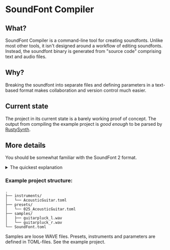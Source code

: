 # SoundFont Compiler

## What?

SoundFont Compiler is a command-line tool for creating soundfonts. Unlike most other tools, it isn't designed around a workflow of editing soundfonts. Instead, the soundfont binary is generated from "source code" comprising text and audio files.

## Why?

Breaking the soundfont into separate files and defining parameters in a text-based format makes collaboration and version control much easier. 

## Current state

The project in its current state is a barely working proof of concept. The output from compiling the example project is _good enough_ to be parsed by [RustySynth](https://github.com/sinshu/rustysynth/).

## More details

You should be somewhat familiar with the SoundFont 2 format.

<details>
  <summary>The quickest explanation</summary>

  Hierarchy: 
  `preset -> instrument -> sample`
  
  - A soundfont contains one or more presets.
  - A preset contains one or more instruments.
  - An instrument contains one or more samples.

  The naming can be confusing. The preset is the unit visible from outside. In this context, when you choose a "patch," or "sound," you're choosing a preset, not an instrument. Instruments are internal to the soundfont. A preset may layer multiple instruments over each other to create a specific sound, and instruments can do the same with samples.

</details>

### Example project structure:
```
.
├── instruments/
│   └── AcousticGuitar.toml
├── presets/
│   └── 025_AcousticGuitar.toml
├── samples/
│   ├── guitarpluck_l.wav
│   └── guitarpluck_r.wav
└── SoundFont.toml
```

Samples are loose WAVE files. Presets, instruments and parameters are defined in TOML-files. See the example project.
